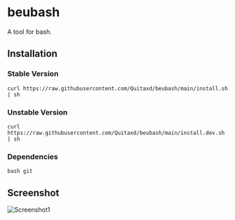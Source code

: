 # beubash
A tool for bash.

## Installation

### Stable Version
```
curl https://raw.githubusercontent.com/Quitaxd/beubash/main/install.sh | sh
```

### Unstable Version
```
curl https://raw.githubusercontent.com/Quitaxd/beubash/main/install.dev.sh | sh
```

### Dependencies
```
bash git
```

## Screenshot
![Screenshot1](https://i.imgur.com/YRYFWxY.png)

